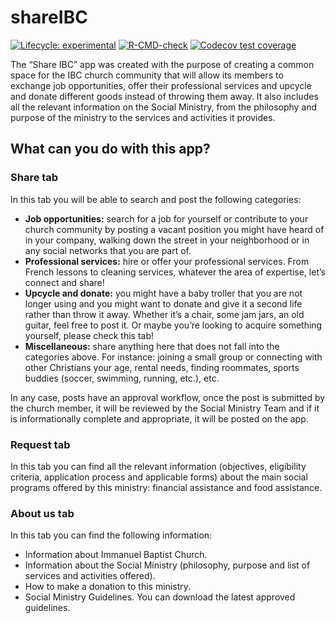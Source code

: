 
<!-- README.md is generated from README.Rmd. Please edit that file -->

# shareIBC

<!-- badges: start -->

[![Lifecycle:
experimental](https://img.shields.io/badge/lifecycle-experimental-orange.svg)](https://www.tidyverse.org/lifecycle/#experimental)
[![R-CMD-check](https://github.com/alexquant1993/socialministryapp/actions/workflows/R-CMD-check.yaml/badge.svg)](https://github.com/alexquant1993/socialministryapp/actions/workflows/R-CMD-check.yaml)
[![Codecov test
coverage](https://codecov.io/gh/alexquant1993/socialministryapp/branch/master/graph/badge.svg)](https://app.codecov.io/gh/alexquant1993/socialministryapp?branch=master)
<!-- badges: end -->

The “Share IBC” app was created with the purpose of creating a common
space for the IBC church community that will allow its members to
exchange job opportunities, offer their professional services and
upcycle and donate different goods instead of throwing them away. It
also includes all the relevant information on the Social Ministry, from
the philosophy and purpose of the ministry to the services and
activities it provides.

## What can you do with this app?

### Share tab

In this tab you will be able to search and post the following
categories:

-   **Job opportunities:** search for a job for yourself or contribute
    to your church community by posting a vacant position you might have
    heard of in your company, walking down the street in your
    neighborhood or in any social networks that you are part of.
-   **Professional services:** hire or offer your professional services.
    From French lessons to cleaning services, whatever the area of
    expertise, let’s connect and share!
-   **Upcycle and donate:** you might have a baby troller that you are
    not longer using and you might want to donate and give it a second
    life rather than throw it away. Whether it’s a chair, some jam jars,
    an old guitar, feel free to post it. Or maybe you’re looking to
    acquire something yourself, please check this tab!
-   **Miscellaneous:** share anything here that does not fall into the
    categories above. For instance: joining a small group or connecting
    with other Christians your age, rental needs, finding roommates,
    sports buddies (soccer, swimming, running, etc.), etc.

In any case, posts have an approval workflow, once the post is submitted
by the church member, it will be reviewed by the Social Ministry Team
and if it is informationally complete and appropriate, it will be posted
on the app.

### Request tab

In this tab you can find all the relevant information (objectives,
eligibility criteria, application process and applicable forms) about
the main social programs offered by this ministry: financial assistance
and food assistance.

### About us tab

In this tab you can find the following information:

-   Information about Immanuel Baptist Church.
-   Information about the Social Ministry (philosophy, purpose and list
    of services and activities offered).
-   How to make a donation to this ministry.
-   Social Ministry Guidelines. You can download the latest approved
    guidelines.
